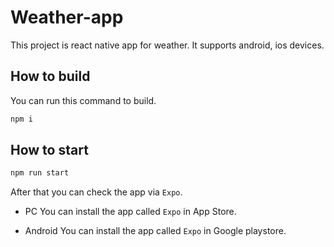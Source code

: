 # Weather-app
This project is react native app for weather. It supports android, ios devices.

## How to build

You can run this command to build.
```bash
npm i
```

## How to start

```bash
npm run start
```

After that you can check the app via `Expo`.

* PC
You can install the app called `Expo` in App Store.

* Android
You can install the app called `Expo` in Google playstore.

